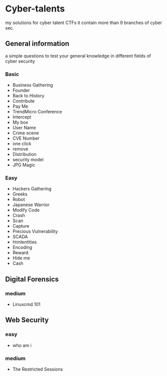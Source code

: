 # Cyber-talents

my solutions for cyber talent CTFs it contain more than 9 branches of cyber sec.

## General information

a simple questions to test your general knowledge in different fields of cyber security

### Basic

* Business Gathering
* Founder
* Back to History
* Contribute
* Pay Me
* TrendMicro Conference
* Intercept
* My box
* User Name
* Crime scene
* CVE Number
* one click
* remove
* Distribution
* security model
* JPG Magic

### Easy

* Hackers Gathering
* Greeks
* Robot
* Japanese Warrior
* Modify Code
* Crash
* Scan
* Capture
* Precious Vulnerability
* SCADA
* htmlentities
* Encoding
* Reward
* Hide me
* Cash

## Digital Forensics

### medium

* Linuxcmd 101

## Web Security

### easy

* who am i

### medium

* The Restricted Sessions
